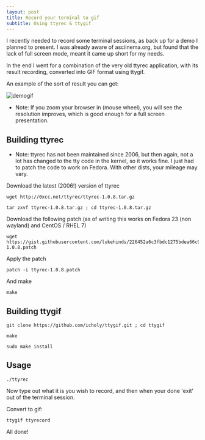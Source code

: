 ```yaml
---
layout: post
title: Record your terminal to gif
subtitle: Using ttyrec & ttygif
---
```


I recently needed to record some terminal sessions, as back up for a demo I planned to present. I was
already aware of asciinema.org, but found that the lack of full screen mode, meant it came up short for my
needs.

In the end I went for a combination of the very old ttyrec application, with its result recording, converted
into GIF format using ttygif.

An example of the sort of result you can get:

![demogif](https://raw.githubusercontent.com/lukehinds/lukehinds.github.io/master/img/tty.gif)

* Note: If you zoom your browser in (mouse wheel), you will see the resolution improves, which is good enough
for a full screen presentation.

## Building ttyrec

* Note: ttyrec has not been maintained since 2006, but then again, not a lot has changed to the tty code in
the kernel, so it works fine. I just had to patch the code to work on Fedora. With other dists, your mileage
may vary.

Download the latest (2006!) version of ttyrec

~~~
wget http://0xcc.net/ttyrec/ttyrec-1.0.8.tar.gz
~~~

~~~
tar zxvf ttyrec-1.0.8.tar.gz ; cd ttyrec-1.0.8.tar.gz
~~~

Download the following patch (as of writing this works on Fedora 23 (non wayland) and CentOS / RHEL 7)

~~~
wget https://gist.githubusercontent.com/lukehinds/226452a6c3fbdc1275bdea66c954e8f6/raw/23b0caa768457d661646c67e9ee64c85371d9d9f/ttyrec-1.0.8.patch
~~~

Apply the patch

~~~
patch -i ttyrec-1.0.8.patch
~~~

And make

~~~
make
~~~

## Building ttygif

~~~
git clone https://github.com/icholy/ttygif.git ; cd ttygif
~~~

~~~
make
~~~

~~~
sudo make install
~~~

## Usage

~~~
./ttyrec
~~~

Now type out what it is you wish to record, and then when your done 'exit' out of the terminal session.

Convert to gif:

~~~
ttygif ttyrecord
~~~

All done!
